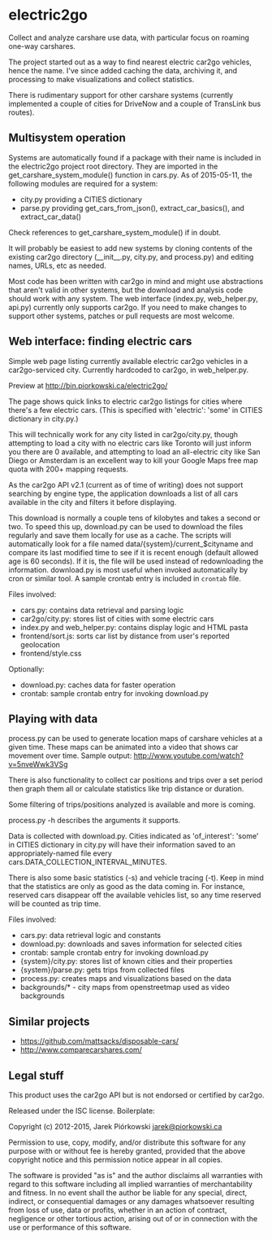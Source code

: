 electric2go
===========

Collect and analyze carshare use data, with particular focus on roaming one-way
carshares.

The project started out as a way to find nearest electric car2go vehicles,
hence the name. I've since added caching the data, archiving it, and processing
to make visualizations and collect statistics.

There is rudimentary support for other carshare systems (currently implemented
a couple of cities for DriveNow and a couple of TransLink bus routes).

Multisystem operation
---------------------

Systems are automatically found if a package with their name is included
in the electric2go project root directory. They are imported in the
get_carshare_system_module() function in cars.py. As of 2015-05-11,
the following modules are required for a system:

- city.py providing a CITIES dictionary
- parse.py providing get_cars_from_json(), extract_car_basics(), and
  extract_car_data()

Check references to get_carshare_system_module() if in doubt.

It will probably be easiest to add new systems by cloning contents of
the existing car2go directory (\_\_init\_\_.py, city.py, and process.py)
and editing names, URLs, etc as needed.

Most code has been written with car2go in mind and might use abstractions
that aren't valid in other systems, but the download and analysis code should
work with any system. The web interface (index.py, web_helper.py, api.py)
currently only supports car2go. If you need to make changes to support
other systems, patches or pull requests are most welcome.

Web interface: finding electric cars
------------------------------------

Simple web page listing currently available electric car2go vehicles in 
a car2go-serviced city. Currently hardcoded to car2go, in web_helper.py.

Preview at http://bin.piorkowski.ca/electric2go/

The page shows quick links to electric car2go listings for cities where there's
a few electric cars. (This is specified with 'electric': 'some' in CITIES
dictionary in city.py.)

This will technically work for any city listed in car2go/city.py,
though attempting to load a city with no electric cars like Toronto 
will just inform you there are 0 available, and attempting to load 
an all-electric city like San Diego or Amsterdam is an excellent way to 
kill your Google Maps free map quota with 200+ mapping requests.

As the car2go API v2.1 (current as of time of writing) does not support 
searching by engine type, the application downloads a list of all cars
available in the city and filters it before displaying.

This download is normally a couple tens of kilobytes and takes a second or two.
To speed this up, download.py can be used to download the files regularly 
and save them locally for use as a cache. The scripts will automatically 
look for a file named data/{system}/current\_$cityname and compare its last 
modified time to see if it is recent enough (default allowed age is 60 seconds).
If it is, the file will be used instead of redownloading the information. 
download.py is most useful when invoked automatically by cron or similar tool. 
A sample crontab entry is included in `crontab` file.

Files involved:

- cars.py: contains data retrieval and parsing logic
- car2go/city.py: stores list of cities with some electric cars
- index.py and web_helper.py: contains display logic and HTML pasta
- frontend/sort.js: sorts car list by distance from user's reported geolocation
- frontend/style.css

Optionally:

- download.py: caches data for faster operation
- crontab: sample crontab entry for invoking download.py

Playing with data
-----------------

process.py can be used to generate location maps of carshare vehicles at a given
time. These maps can be animated into a video that shows car movement over time.
Sample output: http://www.youtube.com/watch?v=5nveWwk3VSg

There is also functionality to collect car positions and trips over a set period
then graph them all or calculate statistics like trip distance or duration.

Some filtering of trips/positions analyzed is available and more is coming.

process.py -h describes the arguments it supports.

Data is collected with download.py. Cities indicated as 'of\_interest': 'some' 
in CITIES dictionary in city.py will have their information saved to 
an appropriately-named file every cars.DATA\_COLLECTION\_INTERVAL\_MINUTES.

There is also some basic statistics (-s) and vehicle tracing (-t).
Keep in mind that the statistics are only as good as the data coming in.
For instance, reserved cars disappear off the available vehicles list, 
so any time reserved will be counted as trip time.

Files involved:

- cars.py: data retrieval logic and constants
- download.py: downloads and saves information for selected cities
- crontab: sample crontab entry for invoking download.py
- {system}/city.py: stores list of known cities and their properties
- {system}/parse.py: gets trips from collected files
- process.py: creates maps and visualizations based on the data
- backgrounds/\* - city maps from openstreetmap used as video backgrounds

Similar projects
----------------

- https://github.com/mattsacks/disposable-cars/
- http://www.comparecarshares.com/

Legal stuff
-----------

This product uses the car2go API but is not endorsed or certified by car2go.

Released under the ISC license. Boilerplate:

Copyright (c) 2012-2015, Jarek Piórkowski <jarek@piorkowski.ca>
		
Permission to use, copy, modify, and/or distribute this software for any purpose with or without fee is hereby granted, provided that the above copyright notice and this permission notice appear in all copies.
		
The software is provided "as is" and the author disclaims all warranties with regard to this software including all implied warranties of merchantability and fitness. In no event shall the author be liable for any special, direct, indirect, or consequential damages or any damages whatsoever resulting from loss of use,
data or profits, whether in an action of contract, negligence or other tortious action, arising out of or in connection with the use or performance of this software. 

